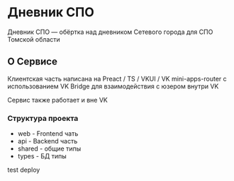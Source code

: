 # Дневник СПО

Дневник СПО — обёртка над дневником Сетевого города для СПО Томской области

## О Сервисе

Клиентская часть написана на Preact / TS / VKUI / VK mini-apps-router с использованием VK Bridge для взаимодействия с
юзером внутри VK

Сервис также работает и вне VK

### Структура проекта

- web - Frontend чать
- api - Backend часть
- shared - общие типы
- types - БД типы

test deploy
